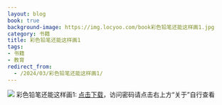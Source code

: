 ```yaml
---
layout: blog
book: true
background-image: https://img.locyoo.com/book彩色铅笔还能这样画1.jpg
category: 书籍
title: 彩色铅笔还能这样画1
tags:
- 书籍
- 教育
redirect_from:
  - /2024/03/彩色铅笔还能这样画1/
---
```

![](https://img.locyoo.com/book彩色铅笔还能这样画1.jpg)
彩色铅笔还能这样画1: <a name = "ref1" href="https://url18.ctfile.com/f/50983618-1439915674-000793?p=3619">点击下载</a>，访问密码请点击右上方“关于”自行查看